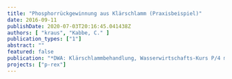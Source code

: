 ```yaml
---
title: "Phosphorrückgewinnung aus Klärschlamm (Praxisbeispiel)"
date: 2016-09-11
publishDate: 2020-07-03T20:16:45.041438Z
authors: [ "kraus", "Kabbe, C." ]
publication_types: ["1"]
abstract: ""
featured: false
publication: "*DWA: Klärschlammbehandlung, Wasserwirtschafts-Kurs P/4 mit begleitender Fachausstellung*"
projects: ["p-rex"]
---
```


